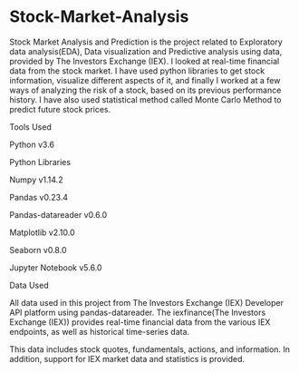 # Stock-Market-Analysis
Stock Market Analysis and Prediction is the project related to Exploratory data analysis(EDA), Data visualization and Predictive analysis using data, provided by The Investors Exchange (IEX). I looked at real-time financial data from the stock market. I have used python libraries to get stock information, visualize different aspects of it, and finally I worked at a few ways of analyzing the risk of a stock, based on its previous performance history. I have also used statistical method called Monte Carlo Method to predict future stock prices.

Tools Used

Python v3.6

Python Libraries

Numpy v1.14.2

Pandas v0.23.4

Pandas-datareader v0.6.0

Matplotlib v2.10.0

Seaborn v0.8.0

Jupyter Notebook v5.6.0


Data Used


All data used in this project from The Investors Exchange (IEX) Developer API platform using pandas-datareader. The iexfinance(The Investors Exchange (IEX)) provides real-time financial data from the various IEX endpoints, as well as historical time-series data.

This data includes stock quotes, fundamentals, actions, and information. In addition, support for IEX market data and statistics is provided.
